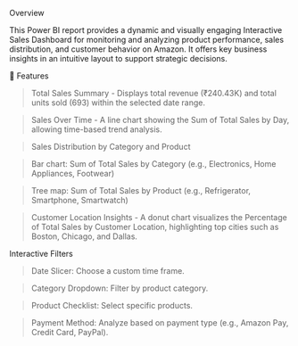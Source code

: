 Overview

This Power BI report provides a dynamic and visually engaging Interactive Sales Dashboard for monitoring and analyzing product performance, sales distribution, and customer behavior on Amazon. It offers key business insights in an intuitive layout to support strategic decisions.


🚀 Features
> Total Sales Summary - Displays total revenue (₹240.43K) and total units sold (693) within the selected date range.

> Sales Over Time - A line chart showing the Sum of Total Sales by Day, allowing time-based trend analysis.

> Sales Distribution by Category and Product

> Bar chart: Sum of Total Sales by Category (e.g., Electronics, Home Appliances, Footwear)

> Tree map: Sum of Total Sales by Product (e.g., Refrigerator, Smartphone, Smartwatch)

> Customer Location Insights - A donut chart visualizes the Percentage of Total Sales by Customer Location, highlighting top cities such as Boston, Chicago, and Dallas.


Interactive Filters

> Date Slicer: Choose a custom time frame.

> Category Dropdown: Filter by product category.

> Product Checklist: Select specific products.

> Payment Method: Analyze based on payment type (e.g., Amazon Pay, Credit Card, PayPal).

